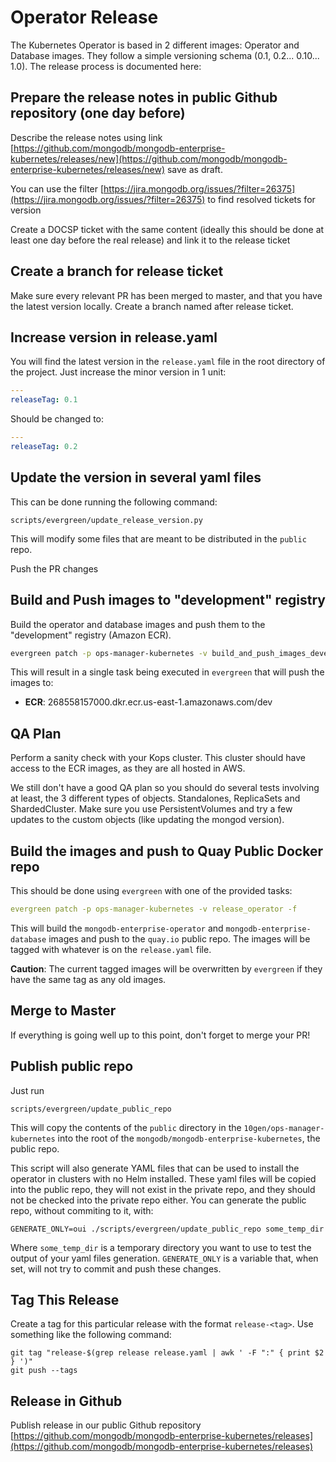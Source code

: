 # Operator Release

The Kubernetes Operator is based in 2 different images: Operator and Database images.
They follow a simple versioning schema (0.1, 0.2... 0.10... 1.0). The release
process is documented here:

## Prepare the release notes in public Github repository (one day before)

Describe the release notes using link 
[https://github.com/mongodb/mongodb-enterprise-kubernetes/releases/new](https://github.com/mongodb/mongodb-enterprise-kubernetes/releases/new) save as draft.

You can use the filter [https://jira.mongodb.org/issues/?filter=26375](https://jira.mongodb.org/issues/?filter=26375) 
to find resolved tickets for version

Create a DOCSP ticket with the same content (ideally this should be done at least one day before the real release) and
link it to the release ticket

## Create a branch for release ticket

Make sure every relevant PR has been merged to master, and that you have the latest version locally.
Create a branch named after release ticket. 

## Increase version in release.yaml

You will find the latest version in the `release.yaml` file in the root
directory of the project. Just increase the minor version in 1 unit:

```yaml
---
releaseTag: 0.1
```

Should be changed to:

```yaml
---
releaseTag: 0.2
```

## Update the version in several yaml files

This can be done running the following command:

```
scripts/evergreen/update_release_version.py
```

This will modify some files that are meant to be distributed in the
`public` repo.

Push the PR changes

## Build and Push images to "development" registry


Build the operator and database images and push them to the "development" registry (Amazon ECR).

``` bash
evergreen patch -p ops-manager-kubernetes -v build_and_push_images_development -f
```

This will result in a single task being executed in `evergreen` that will push the images to:

* **ECR**: 268558157000.dkr.ecr.us-east-1.amazonaws.com/dev

## QA Plan

Perform a sanity check with your Kops cluster. This cluster should
have access to the ECR images, as they are all hosted in AWS.

We still don't have a good QA plan so you should do several tests
involving at least, the 3 different types of objects. Standalones,
ReplicaSets and ShardedCluster. Make sure you use PersistentVolumes
and try a few updates to the custom objects (like updating the mongod
version).


## Build the images and push to Quay Public Docker repo

This should be done using `evergreen` with one of the provided tasks:

``` yaml
evergreen patch -p ops-manager-kubernetes -v release_operator -f
```

This will build the `mongodb-enterprise-operator` and
`mongodb-enterprise-database` images and push to the `quay.io` public
repo. The images will be tagged with whatever is on the `release.yaml` file.

**Caution**: The current tagged images will be overwritten by
`evergreen` if they have the same tag as any old images.

## Merge to Master

If everything is going well up to this point, don't forget to merge your PR!

## Publish public repo

Just run

    scripts/evergreen/update_public_repo

This will copy the contents of the `public` directory in the `10gen/ops-manager-kubernetes` into
the root of the `mongodb/mongodb-enterprise-kubernetes`, the public repo.

This script will also generate YAML files that can be used to install
the operator in clusters with no Helm installed. These yaml files will
be copied into the public repo, they will not exist in the private
repo, and they should not be checked into the private repo either. You
can generate the public repo, without commiting to it, with:

    GENERATE_ONLY=oui ./scripts/evergreen/update_public_repo some_temp_dir

Where `some_temp_dir` is a temporary directory you want to use to test
the output of your yaml files generation. `GENERATE_ONLY` is a
variable that, when set, will not try to commit and push these
changes.

## Tag This Release

Create a tag for this particular release with the format `release-<tag>`. Use something like the following command:

    git tag "release-$(grep release release.yaml | awk ' -F ":" { print $2 } ')"
    git push --tags
    
## Release in Github 

Publish release in our public Github repository 
[https://github.com/mongodb/mongodb-enterprise-kubernetes/releases](https://github.com/mongodb/mongodb-enterprise-kubernetes/releases)

